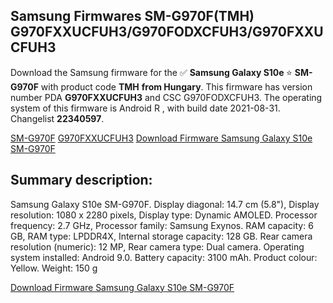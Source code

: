 <h2>Samsung Firmwares SM-G970F(TMH) G970FXXUCFUH3/G970FODXCFUH3/G970FXXUCFUH3</h2>
Download the Samsung firmware for the ✅ <strong>Samsung Galaxy S10e </strong> ⭐ <strong>SM-G970F</strong> with product code <strong>TMH</strong> <strong> from Hungary</strong>. This firmware has version number PDA <strong>G970FXXUCFUH3</strong> and CSC G970FODXCFUH3. The operating system of this firmware is Android R , with build date 2021-08-31. Changelist <strong>22340597</strong>.


[SM-G970F](https://samfirm.shop/samsung/model/SM-G970F)
[G970FXXUCFUH3](https://samfirm.shop/samsung/pda/G970FXXUCFUH3)
[Download Firmware Samsung Galaxy S10e SM-G970F](https://samfirm.shop/samsung/firmware/451944)
<h2>Summary description:</h2>
<p>Samsung Galaxy S10e SM-G970F. Display diagonal: 14.7 cm (5.8"), Display resolution: 1080 x 2280 pixels, Display type: Dynamic AMOLED. Processor frequency: 2.7 GHz, Processor family: Samsung Exynos. RAM capacity: 6 GB, RAM type: LPDDR4X, Internal storage capacity: 128 GB. Rear camera resolution (numeric): 12 MP, Rear camera type: Dual camera. Operating system installed: Android 9.0. Battery capacity: 3100 mAh. Product colour: Yellow. Weight: 150 g</p>


[Download Firmware Samsung Galaxy S10e SM-G970F](https://samfirm.shop/samsung/firmware/451944)
